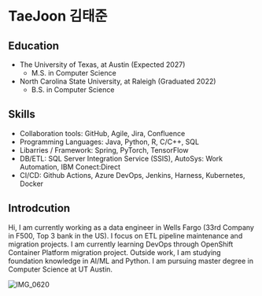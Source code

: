 # TaeJoon 김태준
## Education
- The University of Texas, at Austin (Expected 2027)
  - M.S. in Computer Science 
- North Carolina State University, at Raleigh (Graduated 2022)
  -  B.S. in Computer Science
## Skills
- Collaboration tools: GitHub, Agile, Jira, Confluence
- Programming Languages: Java, Python, R, C/C++, SQL 
- Libarries / Framework: Spring, PyTorch, TensorFlow 
- DB/ETL: SQL Server Integration Service (SSIS), AutoSys: Work Automation, IBM Conect:Direct 
- CI/CD: Github Actions, Azure DevOps, Jenkins, Harness, Kubernetes, Docker
## Introdcution
Hi, I am currently working as a data engineer in Wells Fargo (33rd Company in F500, Top 3 bank in the US). I focus on ETL pipeline maintenance and migration projects. I am currently learning DevOps through OpenShift Container Platform migration project. Outside work, I am studying foundation knowledge in AI/ML and Python. I am pursuing master degree in Computer Science at UT Austin. 

![IMG_0620](https://github.com/user-attachments/assets/c2f3270e-5f1f-40c2-ac45-826af9a47481)
